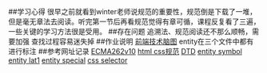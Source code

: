 ##学习心得
很早之前就看到winter老师说规范的重要性，规范倒是下载了一堆，但是毫无章法去阅读。听完第一节后再看规范觉得有章可循，课程反复看了三遍，一些关键的学习方法很是受用。
##存在问题
追溯法、规范阅读还不那么顺畅，需要加强
查找过程容易迷失掉
##作业说明
[前端技术脑图](https://github.com/wanni-yang/Frontend-01-Template/blob/master/week01/%E5%89%8D%E7%AB%AF%E6%8A%80%E6%9C%AF.xmind)
entity在三个文件中都有进行标注
##参考网址记录
[ECMA262v10](https://www.ecma-international.org/ecma-262/10.0/index.html)
[html css规范](https://www.w3.org/TR/)
[DTD](https://www.w3.org/TR/html4/strict.dtd)
[entity symbol](https://www.w3.org/TR/html4/HTMLsymbol.ent)
[entity lat1](https://www.w3.org/TR/html4/HTMLlat1.ent)
[entity special](https://www.w3.org/TR/html4/HTMLspecial.ent)
[css selector](https://www.w3.org/TR/2018/REC-selectors-3-20181106/)